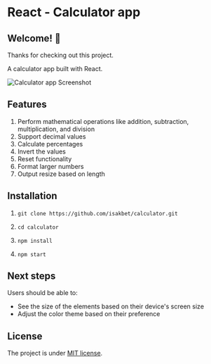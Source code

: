 # React - Calculator app

## Welcome! 👋

Thanks for checking out this project.

A calculator app built with React.

![Calculator app Screenshot](https://)

## Features

1. Perform mathematical operations like addition, subtraction, multiplication, and division
2. Support decimal values
3. Calculate percentages
4. Invert the values
5. Reset functionality
6. Format larger numbers
7. Output resize based on length

## Installation

1. `git clone https://github.com/isakbet/calculator.git`

2. `cd calculator`

3. `npm install`

4. `npm start`

## Next steps

Users should be able to:

- See the size of the elements based on their device's screen size
- Adjust the color theme based on their preference

## License

The project is under [MIT license](https://choosealicense.com/licenses/mit/).
